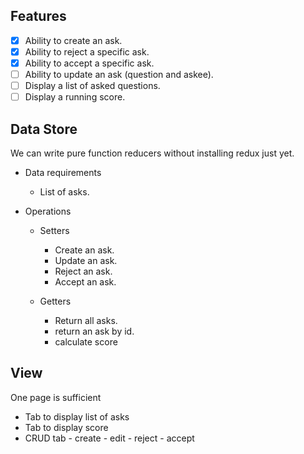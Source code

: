 ## Features

  - [x] Ability to create an ask.
  - [x] Ability to reject a specific ask.
  - [x] Ability to accept a specific ask.
  - [ ] Ability to update an ask (question and askee).
  - [ ] Display a list of asked questions.
  - [ ] Display a running score.

## Data Store

We can write pure function reducers without installing redux just yet.

- Data requirements
    - List of asks.

- Operations
    - Setters
        - Create an ask.
        - Update an ask.
        - Reject an ask.
        - Accept an ask.

    -  Getters
         - Return all asks.
         - return an ask by id.
         - calculate score

## View

One page is sufficient

- Tab to display list of asks
- Tab to display score
- CRUD tab
      - create
      - edit
      - reject
      - accept
